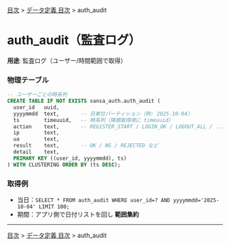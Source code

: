 [目次](../目次.md) > [データ定義 目次](目次.md) > auth_audit
# auth_audit（監査ログ）

**用途**: 監査ログ（ユーザー/時間範囲で取得）

### 物理テーブル
```sql
-- ユーザーごとの時系列
CREATE TABLE IF NOT EXISTS sansa_auth.auth_audit (
  user_id   uuid,
  yyyymmdd  text,       -- 日単位パーティション（例: 2025-10-04）
  ts        timeuuid,   -- 時系列（降順取得用に timeuuid）
  action    text,       -- REGISTER_START / LOGIN_OK / LOGOUT_ALL / ...
  ip        text,
  ua        text,
  result    text,       -- OK / NG / REJECTED など
  detail    text,
  PRIMARY KEY ((user_id, yyyymmdd), ts)
) WITH CLUSTERING ORDER BY (ts DESC);
```
### 取得例
- 当日：`SELECT * FROM auth_audit WHERE user_id=? AND yyyymmdd='2025-10-04' LIMIT 100;`
- 期間：アプリ側で日付リストを回し **範囲集約**

---
[目次](../目次.md) > [データ定義 目次](目次.md) > auth_audit